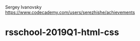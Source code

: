 Sergey Ivanovsky
https://www.codecademy.com/users/serezhishe/achievements
# rsschool-2019Q1-html-css
